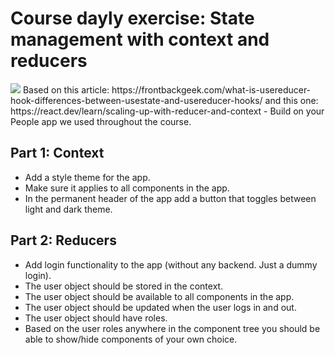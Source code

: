 # Course dayly exercise: State management with context and reducers
<img src="https://cdn2.scalablepath.com/_next/image?url=https%3A%2F%2Fcdn-blog.scalablepath.com%2Fuploads%2F2022%2F08%2Fcontext-api-data-flow-management.webp&w=1200&q=75">
Based on this article:  
https://frontbackgeek.com/what-is-usereducer-hook-differences-between-usestate-and-usereducer-hooks/  
and this one:  
https://react.dev/learn/scaling-up-with-reducer-and-context  
- Build on your People app we used throughout the course.

## Part 1: Context
- Add a style theme for the app.
- Make sure it applies to all components in the app.
- In the permanent header of the app add a button that toggles between light and dark theme.

## Part 2: Reducers
- Add login functionality to the app (without any backend. Just a dummy login).
- The user object should be stored in the context.
- The user object should be available to all components in the app.
- The user object should be updated when the user logs in and out.
- The user object should have roles.
- Based on the user roles anywhere in the component tree you should be able to show/hide components of your own choice.